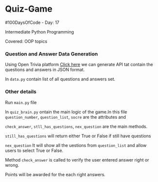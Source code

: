 # Quiz-Game
#100DaysOfCode - Day: 17 

Intermediate Python Programming

Covered: OOP topics

### Question and Answer Data Generation

Using Open Trivia platform [Click here](https://opentdb.com/api_config.php) 
we can generate API tat contain the questions and answers in JSON format.

In `data.py` contain list of all questions and answers set.

### Other details

Run `main.py` file

In `quiz_brain.py` ontain the main logic of the game.In this file `question_number`, `question_list`, `socre` are the attributes and

`check_answer`, `stll_has_questions`, `nex_question` are the main methods.

`still_has_questions` will return either True or False if still have questions
 
 `nex_question` It will show all the uestions from `question_list` and allow users to select True or False.
 
 Method `check_answer` is called to verify the user entered answer right or wrong.
 
 Points will be awarded for the each right answers.
